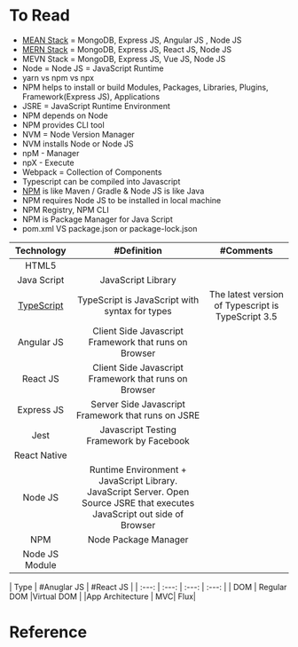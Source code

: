 # To Read
* [MEAN Stack](https://www.mongodb.com/mean-stack) = MongoDB, Express JS, Angular JS , Node JS
* [MERN Stack](https://www.mongodb.com/mern-stack) = MongoDB, Express JS, React JS, Node JS
* MEVN Stack =  MongoDB, Express JS, Vue JS, Node JS
* Node = Node JS = JavaScript Runtime 
* yarn vs npm vs npx 
* NPM helps to install or build Modules, Packages, Libraries, Plugins, Framework(Express JS), Applications
* JSRE = JavaScript Runtime Environment
* NPM depends on Node
* NPM provides CLI tool
* NVM = Node Version Manager
* NVM installs Node or Node JS
* npM - Manager
* npX - Execute 
* Webpack = Collection of Components
* Typescript can be compiled into Javascript
* [NPM](https://www.npmjs.com/) is like Maven / Gradle & Node JS is like Java
* NPM requires Node JS to be installed in local machine
* NPM Registry, NPM CLI
* NPM is Package Manager for Java Script
* pom.xml VS package.json or package-lock.json



| Technology | #Definition | #Comments |
| :---: | :---: | :---: |
| HTML5  |  |  |
| Java Script   | JavaScript Library |  |
| [TypeScript](https://www.typescriptlang.org/)   | TypeScript is JavaScript with syntax for types | The latest version of Typescript is TypeScript 3.5 |
| Angular JS   | Client Side Javascript Framework that runs on Browser |  |
| React JS   | Client Side Javascript Framework that runs on Browser  |  |
| Express JS   | Server Side Javascript Framework that runs on JSRE  |  |
| Jest   | Javascript Testing Framework by Facebook  |  |
| React Native |  |  |
| Node JS  | Runtime Environment + JavaScript Library. JavaScript Server. Open Source JSRE that executes JavaScript out side of Browser|  |
| NPM   | Node Package Manager |  |
| Node JS Module   |   |  |


| Type | #Anuglar JS | #React JS | 
|  :---: | :---: | :---: | :---: |
| DOM |  Regular DOM |Virtual DOM  | 
|App Architecture | MVC| Flux| 


# Reference



